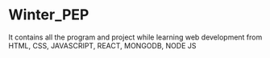 # Winter_PEP
It contains all the program and project while learning web development from HTML, CSS, JAVASCRIPT, REACT, MONGODB, NODE JS

